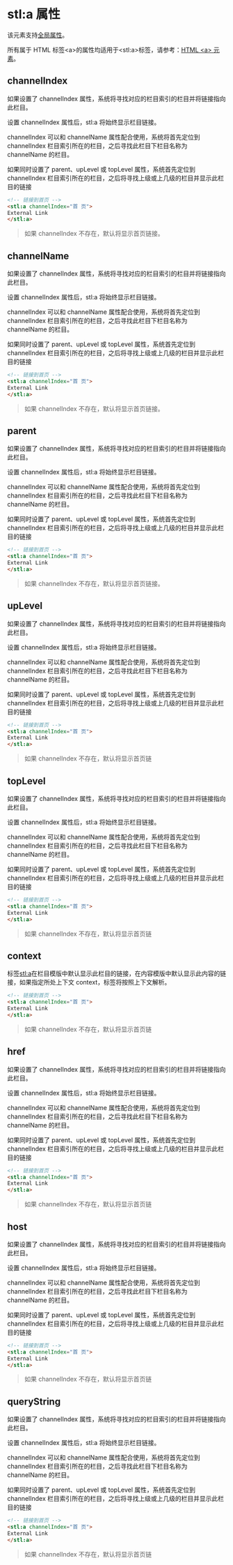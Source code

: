 # stl:a 属性

该元素支持[全局属性](reference_attributes/)。

所有属于 HTML 标签&lt;a&gt;的属性均适用于&lt;stl:a&gt;标签，请参考：[HTML &lt;a&gt; 元素](/reference_html/a)。

## channelIndex

如果设置了 channelIndex 属性，系统将寻找对应的栏目索引的栏目并将链接指向此栏目。

设置 channelIndex 属性后，stl:a 将始终显示栏目链接。

channelIndex 可以和 channelName 属性配合使用，系统将首先定位到 channelIndex 栏目索引所在的栏目，之后寻找此栏目下栏目名称为 channelName 的栏目。

如果同时设置了 parent、upLevel 或 topLevel 属性，系统首先定位到 channelIndex 栏目索引所在的栏目，之后将寻找上级或上几级的栏目并显示此栏目的链接

```html
<!-- 链接到首页 -->
<stl:a channelIndex="首 页">
External Link
</stl:a>
```

> 如果 channelIndex 不存在，默认将显示首页链接。

## channelName

如果设置了 channelIndex 属性，系统将寻找对应的栏目索引的栏目并将链接指向此栏目。

设置 channelIndex 属性后，stl:a 将始终显示栏目链接。

channelIndex 可以和 channelName 属性配合使用，系统将首先定位到 channelIndex 栏目索引所在的栏目，之后寻找此栏目下栏目名称为 channelName 的栏目。

如果同时设置了 parent、upLevel 或 topLevel 属性，系统首先定位到 channelIndex 栏目索引所在的栏目，之后将寻找上级或上几级的栏目并显示此栏目的链接

```html
<!-- 链接到首页 -->
<stl:a channelIndex="首 页">
External Link
</stl:a>
```

> 如果 channelIndex 不存在，默认将显示首页链接。

## parent

如果设置了 channelIndex 属性，系统将寻找对应的栏目索引的栏目并将链接指向此栏目。

设置 channelIndex 属性后，stl:a 将始终显示栏目链接。

channelIndex 可以和 channelName 属性配合使用，系统将首先定位到 channelIndex 栏目索引所在的栏目，之后寻找此栏目下栏目名称为 channelName 的栏目。

如果同时设置了 parent、upLevel 或 topLevel 属性，系统首先定位到 channelIndex 栏目索引所在的栏目，之后将寻找上级或上几级的栏目并显示此栏目的链接

```html
<!-- 链接到首页 -->
<stl:a channelIndex="首 页">
External Link
</stl:a>
```

> 如果 channelIndex 不存在，默认将显示首页链接。

## upLevel

如果设置了 channelIndex 属性，系统将寻找对应的栏目索引的栏目并将链接指向此栏目。

设置 channelIndex 属性后，stl:a 将始终显示栏目链接。

channelIndex 可以和 channelName 属性配合使用，系统将首先定位到 channelIndex 栏目索引所在的栏目，之后寻找此栏目下栏目名称为 channelName 的栏目。

如果同时设置了 parent、upLevel 或 topLevel 属性，系统首先定位到 channelIndex 栏目索引所在的栏目，之后将寻找上级或上几级的栏目并显示此栏目的链接

```html
<!-- 链接到首页 -->
<stl:a channelIndex="首 页">
External Link
</stl:a>
```

> 如果 channelIndex 不存在，默认将显示首页链

## topLevel

如果设置了 channelIndex 属性，系统将寻找对应的栏目索引的栏目并将链接指向此栏目。

设置 channelIndex 属性后，stl:a 将始终显示栏目链接。

channelIndex 可以和 channelName 属性配合使用，系统将首先定位到 channelIndex 栏目索引所在的栏目，之后寻找此栏目下栏目名称为 channelName 的栏目。

如果同时设置了 parent、upLevel 或 topLevel 属性，系统首先定位到 channelIndex 栏目索引所在的栏目，之后将寻找上级或上几级的栏目并显示此栏目的链接

```html
<!-- 链接到首页 -->
<stl:a channelIndex="首 页">
External Link
</stl:a>
```

> 如果 channelIndex 不存在，默认将显示首页链

## context

标签<stl:a>在栏目模版中默认显示此栏目的链接，在内容模版中默认显示此内容的链接，如果指定所处上下文 context，标签将按照上下文解析。

```html
<!-- 链接到首页 -->
<stl:a channelIndex="首 页">
External Link
</stl:a>
```

> 如果 channelIndex 不存在，默认将显示首页链

## href

如果设置了 channelIndex 属性，系统将寻找对应的栏目索引的栏目并将链接指向此栏目。

设置 channelIndex 属性后，stl:a 将始终显示栏目链接。

channelIndex 可以和 channelName 属性配合使用，系统将首先定位到 channelIndex 栏目索引所在的栏目，之后寻找此栏目下栏目名称为 channelName 的栏目。

如果同时设置了 parent、upLevel 或 topLevel 属性，系统首先定位到 channelIndex 栏目索引所在的栏目，之后将寻找上级或上几级的栏目并显示此栏目的链接

```html
<!-- 链接到首页 -->
<stl:a channelIndex="首 页">
External Link
</stl:a>
```

> 如果 channelIndex 不存在，默认将显示首页链

## host

如果设置了 channelIndex 属性，系统将寻找对应的栏目索引的栏目并将链接指向此栏目。

设置 channelIndex 属性后，stl:a 将始终显示栏目链接。

channelIndex 可以和 channelName 属性配合使用，系统将首先定位到 channelIndex 栏目索引所在的栏目，之后寻找此栏目下栏目名称为 channelName 的栏目。

如果同时设置了 parent、upLevel 或 topLevel 属性，系统首先定位到 channelIndex 栏目索引所在的栏目，之后将寻找上级或上几级的栏目并显示此栏目的链接

```html
<!-- 链接到首页 -->
<stl:a channelIndex="首 页">
External Link
</stl:a>
```

> 如果 channelIndex 不存在，默认将显示首页链

## queryString

如果设置了 channelIndex 属性，系统将寻找对应的栏目索引的栏目并将链接指向此栏目。

设置 channelIndex 属性后，stl:a 将始终显示栏目链接。

channelIndex 可以和 channelName 属性配合使用，系统将首先定位到 channelIndex 栏目索引所在的栏目，之后寻找此栏目下栏目名称为 channelName 的栏目。

如果同时设置了 parent、upLevel 或 topLevel 属性，系统首先定位到 channelIndex 栏目索引所在的栏目，之后将寻找上级或上几级的栏目并显示此栏目的链接

```html
<!-- 链接到首页 -->
<stl:a channelIndex="首 页">
External Link
</stl:a>
```

> 如果 channelIndex 不存在，默认将显示首页链
